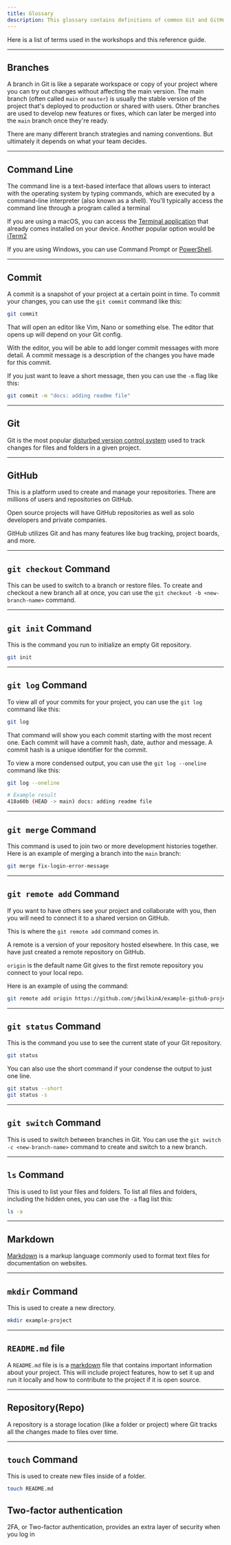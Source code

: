 ```yaml
---
title: Glossary
description: This glossary contains definitions of common Git and GitHub terms.
---
```


Here is a list of terms used in the workshops and this reference guide.

---

## Branches

A branch in Git is like a separate workspace or copy of your project where you can try out changes without affecting the main version. The main branch (often called `main` or `master`) is usually the stable version of the project that's deployed to production or shared with users. Other branches are used to develop new features or fixes, which can later be merged into the `main` branch once they're ready.

There are many different branch strategies and naming conventions. But ultimately it depends on what your team decides.

---

## Command Line

The command line is a text-based interface that allows users to interact with the operating system by typing commands, which are executed by a command-line interpreter (also known as a shell). You'll typically access the command line through a program called a terminal

If you are using a macOS, you can access the [Terminal application](https://support.apple.com/guide/terminal/get-started-pht23b129fed/2.14/mac/15.0) that already comes installed on your device. Another popular option would be [iTerm2](https://iterm2.com/)

If you are using Windows, you can use Command Prompt or [PowerShell](https://learn.microsoft.com/en-us/powershell/scripting/install/installing-powershell?view=powershell-7.5).

---

## Commit

A commit is a snapshot of your project at a certain point in time. To commit your changes, you can use the `git commit` command like this:

```bash
git commit
```

That will open an editor like Vim, Nano or something else. The editor that opens up will depend on your Git config.

With the editor, you will be able to add longer commit messages with more detail. A commit message is a description of the changes you have made for this commit.

If you just want to leave a short message, then you can use the `-m` flag like this:

```bash
git commit -m "docs: adding readme file"
```

---

## Git

Git is the most popular [disturbed version control system](https://en.wikipedia.org/wiki/Distributed_version_control) used to track changes for files and folders in a given project.

---

## GitHub

This is a platform used to create and manage your repositories. There are millions of users and repositories on GitHub.

Open source projects will have GitHub repositories as well as solo developers and private companies.

GitHub utilizes Git and has many features like bug tracking, project boards, and more.

---

## `git checkout` Command

This can be used to switch to a branch or restore files. To create and checkout a new branch all at once, you can use the `git checkout -b <new-branch-name>` command.

---

## `git init` Command

This is the command you run to initialize an empty Git repository.

```bash
git init
```

---

## `git log` Command

To view all of your commits for your project, you can use the `git log` command like this:

```bash
git log
```

That command will show you each commit starting with the most recent one. Each commit will have a commit hash, date, author and message. A commit hash is a unique identifier for the commit.

To view a more condensed output, you can use the `git log --oneline` command like this:

```bash
git log --oneline

# Example result
418a60b (HEAD -> main) docs: adding readme file
```

---

## `git merge` Command

This command is used to join two or more development histories together. Here is an example of merging a branch into the `main` branch:

```bash
git merge fix-login-error-message
```

---

## `git remote add` Command

If you want to have others see your project and collaborate with you, then you will need to connect it to a shared version on GitHub.

This is where the `git remote add` command comes in.

A remote is a version of your repository hosted elsewhere. In this case, we have just created a remote repository on GitHub.

`origin` is the default name Git gives to the first remote repository you connect to your local repo.

Here is an example of using the command:

```bash
git remote add origin https://github.com/jdwilkin4/example-github-project.git
```

---

## `git status` Command

This is the command you use to see the current state of your Git repository.

```bash
git status
```

You can also use the short command if your condense the output to just one line.

```bash
git status --short
git status -s
```

---

## `git switch` Command

This is used to switch between branches in Git. You can use the `git switch -c <new-branch-name>` command to create and switch to a new branch.

---

## `ls` Command

This is used to list your files and folders. To list all files and folders, including the hidden ones, you can use the `-a` flag list this:

```bash
ls -a
```

---

## Markdown

[Markdown](https://www.markdownguide.org/) is a markup language commonly used to format text files for documentation on websites.

---

## `mkdir` Command

This is used to create a new directory.

```bash
mkdir example-project
```

---

## `README.md` file

A `README.md` file is is a [markdown](https://www.markdownguide.org/) file that contains important information about your project. This will include project features, how to set it up and run it locally and how to contribute to the project if it is open source.

---

## Repository(Repo)

A repository is a storage location (like a folder or project) where Git tracks all the changes made to files over time.

---

## `touch` Command

This is used to create new files inside of a folder.

```bash
touch README.md
```

## Two-factor authentication

2FA, or Two-factor authentication, provides an extra layer of security when you log in
